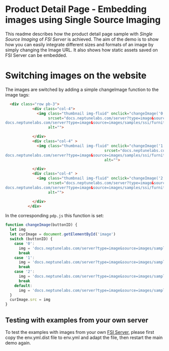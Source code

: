 # Product Detail Page - Embedding images using Single Source Imaging

This readme describes how the product detail page sample with *Single Source Imaging* of *FSI Server* is achieved.
The aim of the demo is to show how you can easily integrate different sizes and formats of an image by simply changing the Image URL.
It also shows how static assets saved on FSI Server can be embedded.

# Switching images on the website

The images are switched by adding a simple changeImage function to the image tags:

```html
  <div class="row pb-3">
            <div class="col-4">
              <img class="thumbnail img-fluid" onclick="changeImage('0')" src="docs.neptunelabs.com/server?type=image&source=images/samples/ssi/furniture/home-7531464.jpg&width=150" width="150"
                   srcset="docs.neptunelabs.com/server?type=image&source=images/samples/ssi/furniture/home-7531464.jpg&width=150,
docs.neptunelabs.com/server?type=image&source=images/samples/ssi/furniture/home-7531464.jpg&width=300 2x"
                   alt="">

            </div>
            <div class="col-4" >
              <img class="thumbnail img-fluid" onclick="changeImage('1')" src="docs.neptunelabs.com/server?type=image&source=images/samples/ssi/furniture/home-7531467.jpg&width=150" width="150"
                                            srcset="docs.neptunelabs.com/server?type=image&source=images/samples/ssi/furniture/home-7531467.jpg&width=150,
docs.neptunelabs.com/server?type=image&source=images/samples/ssi/furniture/home-7531467.jpg&width=300 2x"
                                            alt="">

            </div>
            <div class="col-4" >
              <img class="thumbnail img-fluid" onclick="changeImage('2')" src="docs.neptunelabs.com/server?type=image&source=images/samples/ssi/furniture/home-7531463.jpg&width=150" width="150"
                   srcset="docs.neptunelabs.com/server?type=image&source=images/samples/ssi/furniture/home-7531463.jpg&width=150,
docs.neptunelabs.com/server?type=image&source=images/samples/ssi/furniture/nhome-7531463.jpg&width=300 2x"
                   alt="">

            </div>
          </div>
```

In the corresponding `pdp.js` this function is set:

```js
function changeImage(buttonID) {
  let img
  let curImage = document.getElementById('image')
  switch (buttonID) {
    case '0':
      img = 'docs.neptunelabs.com/server?type=image&source=images/samples/ssi/furniture/home-7531464.jpg&width=940'
      break
    case '1':
      img = 'docs.neptunelabs.com/server?type=image&source=images/samples/ssi/furniture/home-7531467.jpg&width=940'
      break
    case '2':
      img = 'docs.neptunelabs.com/server?type=image&source=images/samples/ssi/furniture/home-7531463.jpg&width=940'
      break
    default:
      img = 'docs.neptunelabs.com/server?type=image&source=images/samples/ssi/furniture/home-7531464.jpg&width=940'
  }
  curImage.src = img
}
```

## Testing with examples from  your own server

To test the examples with images from your own [FSI Server](https://www.neptunelabs.com/fsi-server/), please first copy the env.yml.dist file to env.yml and adapt the file, then restart the main demo again.
